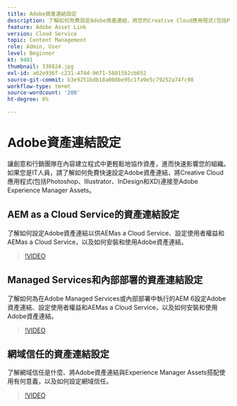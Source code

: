 ```yaml
---
title: Adobe資產連結設定
description: 了解如何免費設定Adobe資產連結，將您的Creative Cloud應用程式(包括Photoshop、Illustrator、InDesign和XD)連接至Adobe Experience Manager Assets。
feature: Adobe Asset Link
version: Cloud Service
topic: Content Management
role: Admin, User
level: Beginner
kt: 9401
thumbnail: 338824.jpg
exl-id: a62e936f-c231-474d-9671-58815b2cb652
source-git-commit: b3e9251bdb18a008be95c1fa9e5c79252a74fc98
workflow-type: tm+mt
source-wordcount: '208'
ht-degree: 0%

---
```


# Adobe資產連結設定

讓創意和行銷團隊在內容建立程式中更輕鬆地協作資產，進而快速影響您的組織。 如果您是IT人員，請了解如何免費快速設定Adobe資產連結，將Creative Cloud應用程式(包括Photoshop、Illustrator、InDesign和XD)連接至Adobe Experience Manager Assets。

## AEM as a Cloud Service的資產連結設定

了解如何設定Adobe資產連結以供AEMas a Cloud Service、設定使用者權益和AEMas a Cloud Service，以及如何安裝和使用Adobe資產連結。

>[!VIDEO](https://video.tv.adobe.com/v/338824?quality=12&learn=on)

## Managed Services和內部部署的資產連結設定

了解如何為在Adobe Managed Services或內部部署中執行的AEM 6設定Adobe資產連結、設定使用者權益和AEMas a Cloud Service，以及如何安裝和使用Adobe資產連結。

>[!VIDEO](https://video.tv.adobe.com/v/338823?quality=12&learn=on)


## 網域信任的資產連結設定

了解網域信任是什麼、將Adobe資產連結與Experience Manager Assets搭配使用有何意義，以及如何設定網域信任。

>[!VIDEO](https://video.tv.adobe.com/v/338825?quality=12&learn=on)
